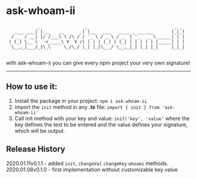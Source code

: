 
# ask-whoam-ii
```
            _                 _                                 _ _ 
   __ _ ___| | __   __      _| |__   ___   __ _ _ __ ___       (_|_)
  / _` / __| |/ /___\ \ /\ / / '_ \ / _ \ / _` | '_ ` _ \ _____| | |
 | (_| \__ \   <_____\ V  V /| | | | (_) | (_| | | | | | |_____| | |
  \__,_|___/_|\_\     \_/\_/ |_| |_|\___/ \__,_|_| |_| |_|     |_|_|
                                                                    
```

with ask-whoam-ii you can give every npm project your very own signature!

---

## How to use it:
1. Install the package in your project: `npm i ask-whoam-ii`
2. import the `init` method in any **.ts** file: `import { init } from 'ask-whoam-ii'`
3. Call init method with your key and value: `init('key', 'value'` where the key defines the text to be entered and the value defines your signature, which will be output.

## Release History
2020.01.11v0.1.1 - added `init`, `changeVal` `changeKey` `whoami` methods.
2020.01.08v0.1.0 - first implementation without customizable key value